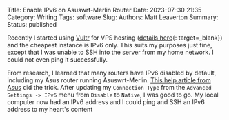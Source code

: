 Title: Enable IPv6 on Asuswrt-Merlin Router
Date: 2023-07-30 21:35
Category: Writing
Tags: software
Slug:
Authors: Matt Leaverton
Summary:
Status: published

Recently I started using [Vultr](https://www.vultr.com/) for VPS hosting ([details here]({filename}vultr-for-vps.md){: target=_blank})
and the cheapest instance is IPv6 only. This suits my purposes just fine, except that I was unable to SSH into the 
server from my home network. I could not even ping it successfully.

From research, I learned that many routers have IPv6 disabled by default, including my Asus router running Asuswrt-Merlin.
[This help article from Asus](https://www.asus.com/support/FAQ/113990/) did the trick. After updating my
`Connection Type` from the `Advanced Settings -> IPv6` menu from `Disable` to `Native`, I was good to go. My local computer
now had an IPv6 address and I could ping and SSH an IPv6 address to my heart's content

